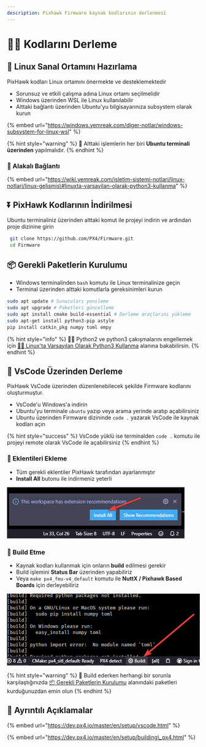 ```yaml
---
description: Pixhawk Firmware kaynak kodlarının derlenmesi
---
```


# 👨‍💻 Kodlarını Derleme

## 🌄 Linux Sanal Ortamını Hazırlama

PixHawk kodları Linux ortamını önermekte ve desteklemektedir

* Sorunsuz ve etkili çalışma adına Linux ortamı seçilmelidir
* Windows üzerinden WSL ile Linux kullanılabilir
* Alttaki bağlantı üzerinden Ubuntu'yu bilgisayarınıza subsystem olarak kurun

{% embed url="https://windows.yemreak.com/diger-notlar/windows-subsystem-for-linux-wsl" %}

{% hint style="warning" %}
📢 Alttaki işlemlerin her biri **Ubuntu terminali üzerinden** yapılmalıdır.
{% endhint %}

### 🔗 Alakalı Bağlantı

{% embed url="https://wiki.yemreak.com/isletim-sistemi-notlari/linux-notlari/linux-gelismis\#linuxta-varsayilan-olarak-python3-kullanma" %}

## ‍⏬ PixHawk Kodlarının İndirilmesi

Ubuntu terminaliniz üzerinden alttaki komut ile projeyi indirin ve ardından proje dizinine girin

```bash
 git clone https://github.com/PX4/Firmware.git
 cd Firmware
```

## 📦 Gerekli Paketlerin Kurulumu

* Windows terminalinden `bash` komutu ile Linux terminalinize geçin
* Terminal üzerinden alttaki komutlarla gereksinimleri kurun

```bash
sudo apt update # Sunucuları yenileme
sudo apt upgrade # Paketleri güncelleme
sudo apt install cmake build-essential # Derleme araçlarını yükleme
sudo apt-get install python3-pip astyle
pip install catkin_pkg numpy toml empy
```

{% hint style="info" %}
🧙‍♂️ Python2 ve python3 çakışmalarını engellemek için [👨‍🔧 Linux'ta Varsayılan Olarak Python3 Kullanma](https://wiki.yemreak.com/isletim-sistemi-notlari/linux-notlari/linux-gelismis#linuxta-varsayilan-olarak-python3-kullanma) alanına bakabilirsin.
{% endhint %}

## 🌃 VsCode Üzerinden Derleme

PixHawk VsCode üzerinden düzenlenebilecek şekilde Firmware kodlarını oluşturmuştur.

* VsCode'u Windows'a indirin
* Ubuntu'yu terminale `ubuntu`  yazıp veya arama yerinde aratıp açabilirsiniz
* Ubuntu üzerinden Firmware dizininde `code .` yazarak VsCode ile kaynak kodları açın

{% hint style="success" %}
VsCode yüklü ise terminalden `code .` komutu ile projeyi remote olarak VsCode ile açabilirsiniz
{% endhint %}

### 🔌 Eklentileri Ekleme

* Tüm gerekli eklentiler PixHawk tarafından ayarlanmıştır
* **Install All** butonu ile indirmeniz yeterli

![](../../.gitbook/assets/image%20%2842%29.png)

### 🚧 Build Etme

* Kaynak kodları kullanmak için onların **build** edilmesi gerekir
* Build işlemini **Status Bar** üzerinden yapabiliriz
* Veya `make px4_fmu-v4_default` komutu ile **NuttX / Pixhawk Based Boards** için derleyebiliriz

![](../../.gitbook/assets/image%20%2878%29.png)

{% hint style="warning" %}
📢 Build ederken herhangi bir sorunla karşılaştığınızda [📦 Gerekli Paketlerin Kurulumu]() alanındaki paketleri kurduğunuzdan emin olun
{% endhint %}

## 🔗 Ayrıntılı Açıklamalar

{% embed url="https://dev.px4.io/master/en/setup/vscode.html" %}

{% embed url="https://dev.px4.io/master/en/setup/building\_px4.html" %}

